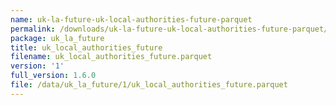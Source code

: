 ```yaml
---
name: uk-la-future-uk-local-authorities-future-parquet
permalink: /downloads/uk-la-future-uk-local-authorities-future-parquet/1
package: uk_la_future
title: uk_local_authorities_future
filename: uk_local_authorities_future.parquet
version: '1'
full_version: 1.6.0
file: /data/uk_la_future/1/uk_local_authorities_future.parquet
---
```


